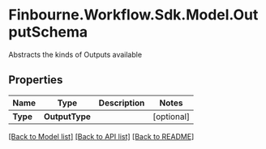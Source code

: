 # Finbourne.Workflow.Sdk.Model.OutputSchema
Abstracts the kinds of Outputs available

## Properties

Name | Type | Description | Notes
------------ | ------------- | ------------- | -------------
**Type** | **OutputType** |  | [optional] 

[[Back to Model list]](../README.md#documentation-for-models) [[Back to API list]](../README.md#documentation-for-api-endpoints) [[Back to README]](../README.md)

